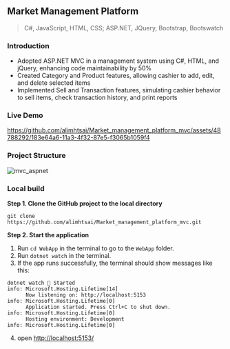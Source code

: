 ## Market Management Platform
> C#, JavaScript, HTML, CSS; ASP.NET, JQuery, Bootstrap, Bootswatch

### Introduction
* Adopted ASP.NET MVC in a management system using C#, HTML, and jQuery, enhancing code maintainability by 50%
* Created Category and Product features, allowing cashier to add, edit, and delete selected items
* Implemented Sell and Transaction features, simulating cashier behavior to sell items, check transaction history, and print reports

### Live Demo
https://github.com/alimhtsai/Market_management_platform_mvc/assets/48788292/183e64a6-11a3-4f32-87e5-f3065b1059f4

### Project Structure
![mvc_aspnet](https://github.com/alimhtsai/Market_management_platform_mvc/assets/48788292/62339bfa-5326-4af3-aa3c-c487220aa697)

### Local build
<b>Step 1. Clone the GitHub project to the local directory</b>

`git clone https://github.com/alimhtsai/Market_management_platform_mvc.git`

<b>Step 2. Start the application</b>
1. Run `cd WebApp` in the terminal to go to the `WebApp` folder.
2. Run `dotnet watch` in the terminal.
3. If the app runs successfully, the terminal should show messages like this:
```shell
dotnet watch 🚀 Started
info: Microsoft.Hosting.Lifetime[14]
      Now listening on: http://localhost:5153
info: Microsoft.Hosting.Lifetime[0]
      Application started. Press Ctrl+C to shut down.
info: Microsoft.Hosting.Lifetime[0]
      Hosting environment: Development
info: Microsoft.Hosting.Lifetime[0]
```
4. open [http://localhost:5153/](http://localhost:5153/)

